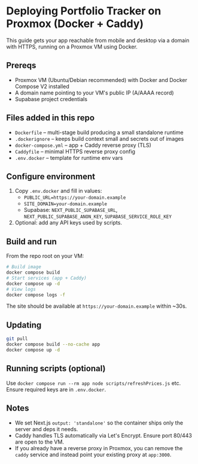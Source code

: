 # Deploying Portfolio Tracker on Proxmox (Docker + Caddy)

This guide gets your app reachable from mobile and desktop via a domain with HTTPS, running on a Proxmox VM using Docker.

## Prereqs
- Proxmox VM (Ubuntu/Debian recommended) with Docker and Docker Compose V2 installed
- A domain name pointing to your VM's public IP (A/AAAA record)
- Supabase project credentials

## Files added in this repo
- `Dockerfile` – multi-stage build producing a small standalone runtime
- `.dockerignore` – keeps build context small and secrets out of images
- `docker-compose.yml` – app + Caddy reverse proxy (TLS)
- `Caddyfile` – minimal HTTPS reverse proxy config
- `.env.docker` – template for runtime env vars

## Configure environment
1) Copy `.env.docker` and fill in values:
   - `PUBLIC_URL=https://your-domain.example`
   - `SITE_DOMAIN=your-domain.example`
   - Supabase: `NEXT_PUBLIC_SUPABASE_URL`, `NEXT_PUBLIC_SUPABASE_ANON_KEY`, `SUPABASE_SERVICE_ROLE_KEY`
2) Optional: add any API keys used by scripts.

## Build and run
From the repo root on your VM:

```sh
# Build image
docker compose build
# Start services (app + Caddy)
docker compose up -d
# View logs
docker compose logs -f
```

The site should be available at `https://your-domain.example` within ~30s.

## Updating
```sh
git pull
docker compose build --no-cache app
docker compose up -d
```

## Running scripts (optional)
Use `docker compose run --rm app node scripts/refreshPrices.js` etc. Ensure required keys are in `.env.docker`.

## Notes
- We set Next.js `output: 'standalone'` so the container ships only the server and deps it needs.
- Caddy handles TLS automatically via Let's Encrypt. Ensure port 80/443 are open to the VM.
- If you already have a reverse proxy in Proxmox, you can remove the `caddy` service and instead point your existing proxy at `app:3000`.
